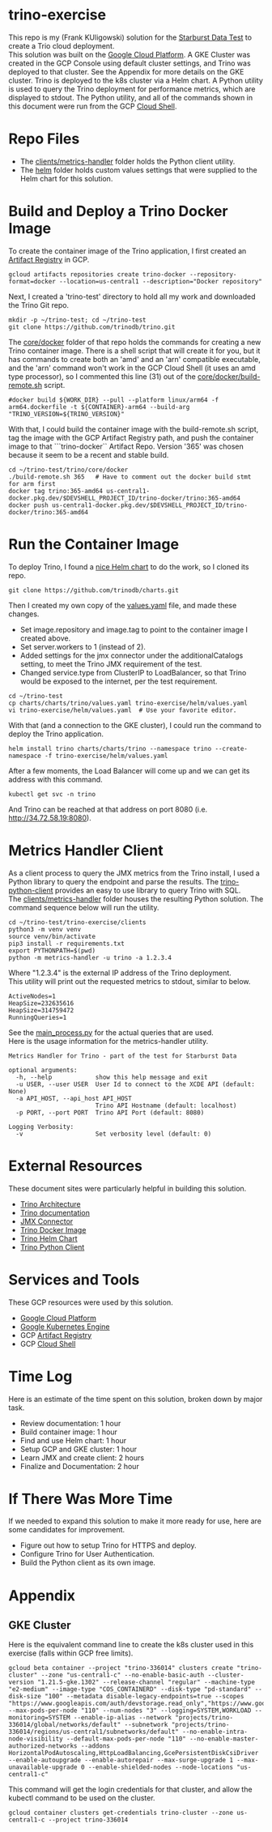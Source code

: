 # trino-exercise
This repo is my (Frank KUligowski) solution for the [Starburst Data Test](https://starburst.io) to create a Trio cloud deployment.  
This solution was built on the [Google Cloud Platform](https://cloud.google.com/). 
A GKE Cluster was created in the GCP Console using default cluster settings, and Trino was deployed to that cluster. See the Appendix for more details on the GKE cluster. 
Trino is deployed to the k8s cluster via a Helm chart.  A Python utility is used to query the Trino deployment for performance metrics, which are displayed to stdout. 
The Python utility, and all of the commands shown in this document were run from the GCP [Cloud Shell](https://cloud.google.com/shell/docs?hl=en).  

# Repo Files
- The [clients/metrics-handler](clients/metrics-handler) folder holds the Python client utility.  
- The [helm](helm) folder holds custom values settings that were supplied to the Helm chart for this solution.  

# Build and Deploy a Trino Docker Image  
To create the container image of the Trino application, I first created an [Artifact Registry](https://cloud.google.com/artifact-registry/docs) in GCP.  
```
gcloud artifacts repositories create trino-docker --repository-format=docker --location=us-central1 --description="Docker repository"
```

Next, I created a 'trino-test' directory to hold all my work and downloaded the Trino Git repo. 
```
mkdir -p ~/trino-test; cd ~/trino-test
git clone https://github.com/trinodb/trino.git
```
The [core/docker](https://github.com/trinodb/trino/tree/master/core/docker) folder of that repo holds the commands for creating a new Trino container image. There is a shell script that will create it for you, but it has commands to create both an 'amd' and an 'arn' compatible executable, and the 'arn' command won't work in the GCP Cloud Shell (it uses an amd type processor), so I commented this line (31) out of the [core/docker/build-remote.sh](https://github.com/trinodb/trino/blob/master/core/docker/build-remote.sh) script.  
```
#docker build ${WORK_DIR} --pull --platform linux/arm64 -f arm64.dockerfile -t ${CONTAINER}-arm64 --build-arg "TRINO_VERSION=${TRINO_VERSION}"
```
With that, I could build the container image with the build-remote.sh script, tag the image with the GCP Artifact Registry path, and push the container image to that ```trino-docker`` Artifact Repo. Version '365' was chosen because it seem to be a recent and stable build.  
```
cd ~/trino-test/trino/core/docker
./build-remote.sh 365   # Have to comment out the docker build stmt for arm first
docker tag trino:365-amd64 us-central1-docker.pkg.dev/$DEVSHELL_PROJECT_ID/trino-docker/trino:365-amd64
docker push us-central1-docker.pkg.dev/$DEVSHELL_PROJECT_ID/trino-docker/trino:365-amd64
```

# Run the Container Image  
To deploy Trino, I found a [nice Helm chart](https://github.com/trinodb/charts) to do the work, so I cloned its repo.  
```
git clone https://github.com/trinodb/charts.git
```
Then I created my own copy of the [values.yaml](helm/values.yaml) file, and made these changes.  
- Set image.repository and image.tag to point to the container image I created above.  
- Set server.workers to 1 (instead of 2).  
- Added settings for the jmx connector under the additionalCatalogs setting, to meet the Trino JMX requirement of the test.  
- Changed service.type from ClusterIP to LoadBalancer, so that Trino would be exposed to the internet, per the test requirement.  
```
cd ~/trino-test
cp charts/charts/trino/values.yaml trino-exercise/helm/values.yaml
vi trino-exercise/helm/values.yaml  # Use your favorite editor.
```
With that (and a connection to the GKE cluster), I could run the command to deploy the Trino application.  
```
helm install trino charts/charts/trino --namespace trino --create-namespace -f trino-exercise/helm/values.yaml
```
After a few moments, the Load Balancer will come up and we can get its address with this command.  
```
kubectl get svc -n trino
```
And Trino can be reached at that address on port 8080 (i.e. http://34.72.58.19:8080).  

# Metrics Handler Client
As a client process to query the JMX metrics from the Trino install, I used a Python library to query the endpoint and parse the results. The [trino-python-client](https://github.com/trinodb/trino-python-client) provides an easy to use library to query Trino with SQL.  
The [clients/metrics-handler](clients/metrics-handler) folder houses the resulting Python solution. The command sequence below will run the utility.  
```
cd ~/trino-test/trino-exercise/clients
python3 -m venv venv
source venv/bin/activate
pip3 install -r requirements.txt
export PYTHONPATH=$(pwd)
python -m metrics-handler -u trino -a 1.2.3.4
```
Where "1.2.3.4" is the external IP address of the Trino deployment.  
This utility will print out the requested metrics to stdout, similar to below.  
```
ActiveNodes=1
HeapSize=232635616
HeapSize=314759472
RunningQueries=1
```
See the [main_process.py](clients/metrics-handler/main_process.py) for the actual queries that are used.  
Here is the usage information for the metrics-handler utility.  
```
Metrics Handler for Trino - part of the test for Starburst Data

optional arguments:
  -h, --help            show this help message and exit
  -u USER, --user USER  User Id to connect to the XCDE API (default: None)
  -a API_HOST, --api_host API_HOST
                        Trino API Hostname (default: localhost)
  -p PORT, --port PORT  Trino API Port (default: 8080)

Logging Verbosity:
  -v                    Set verbosity level (default: 0)
  ```

# External Resources  
These document sites were particularly helpful in building this solution.  
- [Trino Architecture](https://www.oreilly.com/library/view/trino-the-definitive/9781098107703/ch04.html)
- [Trino documentation](https://trino.io/docs/current/overview/concepts.html)
- [JMX Connector](https://trino.io/docs/current/connector/jmx.html#configuration)
- [Trino Docker Image](https://github.com/trinodb/trino/tree/master/core/docker)
- [Trino Helm Chart](https://github.com/trinodb/charts)
- [Trino Python Client](https://github.com/trinodb/trino-python-client)

# Services and Tools  
These GCP resources were used by this solution.
- [Google Cloud Platform](https://cloud.google.com/)
- [Google Kubernetes Engine](https://cloud.google.com/kubernetes-engine/docs)
- GCP [Artifact Registry](https://cloud.google.com/artifact-registry/docs)
- GCP [Cloud Shell](https://cloud.google.com/shell/docs?hl=en)

# Time Log  
Here is an estimate of the time spent on this solution, broken down by major task.  
- Review documentation: 1 hour
- Build container image: 1 hour
- Find and use Helm chart: 1 hour
- Setup GCP and GKE cluster: 1 hour
- Learn JMX and create client: 2 hours
- Finalize and Documentation: 2 hour

# If There Was More Time  
If we needed to expand this solution to make it more ready for use, here are some candidates for improvement.  
- Figure out how to setup Trino for HTTPS and deploy.  
- Configure Trino for User Authentication.  
- Build the Python client as its own image.  

# Appendix  
## GKE Cluster  
Here is the equivalent command line to create the k8s cluster used in this exercise (falls within GCP free limits).  
```
gcloud beta container --project "trino-336014" clusters create "trino-cluster" --zone "us-central1-c" --no-enable-basic-auth --cluster-version "1.21.5-gke.1302" --release-channel "regular" --machine-type "e2-medium" --image-type "COS_CONTAINERD" --disk-type "pd-standard" --disk-size "100" --metadata disable-legacy-endpoints=true --scopes "https://www.googleapis.com/auth/devstorage.read_only","https://www.googleapis.com/auth/logging.write","https://www.googleapis.com/auth/monitoring","https://www.googleapis.com/auth/servicecontrol","https://www.googleapis.com/auth/service.management.readonly","https://www.googleapis.com/auth/trace.append" --max-pods-per-node "110" --num-nodes "3" --logging=SYSTEM,WORKLOAD --monitoring=SYSTEM --enable-ip-alias --network "projects/trino-336014/global/networks/default" --subnetwork "projects/trino-336014/regions/us-central1/subnetworks/default" --no-enable-intra-node-visibility --default-max-pods-per-node "110" --no-enable-master-authorized-networks --addons HorizontalPodAutoscaling,HttpLoadBalancing,GcePersistentDiskCsiDriver --enable-autoupgrade --enable-autorepair --max-surge-upgrade 1 --max-unavailable-upgrade 0 --enable-shielded-nodes --node-locations "us-central1-c"
```
This command will get the login credentials for that cluster, and allow the kubectl command to be used on the cluster.  
```
gcloud container clusters get-credentials trino-cluster --zone us-central1-c --project trino-336014
```

